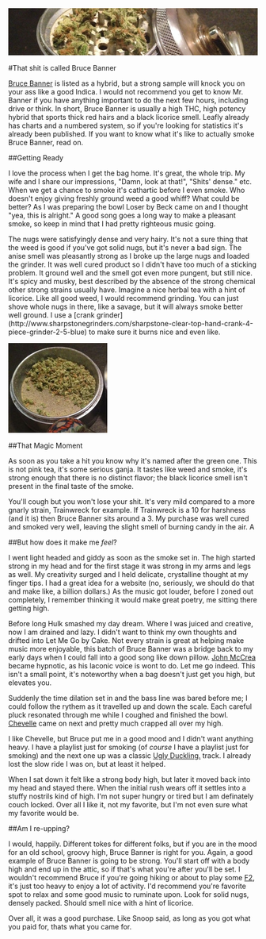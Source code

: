 <!-- 
.. link: 
.. description: 
.. tags: weed, grinder, review, Bruce Banner, Medical, Dispensary, Chevelle, Cake, Sharpstone
.. date: 2013/10/18 20:36:12
.. title: As long as he doesn't turn into Red Hulk
.. slug: as-long-as-he-doesnt-turn-into-red-hulk
-->


<img src='/bbheader.jpg' alt="missing jpg">

#That shit is called Bruce Banner

[Bruce Banner](http://www.leafly.com/hybrid/bruce-banner) is listed as a hybrid, but a strong sample will knock you on your ass like a good Indica. I would not recommend you get to know Mr. Banner if you have anything important to do the next few hours, including drive or think. In short, Bruce Banner is usually a high THC, high potency hybrid that sports thick red hairs and a black licorice smell. Leafly already has charts and a numbered system, so if you're looking for statistics it's already been published. If you want to know what it's like to actually smoke Bruce Banner, read on. 

<!--TEASER_END -->

##Getting Ready

I love the process when I get the bag home. It's great, the whole trip. My wife and I share our impressions, "Damn, look at that!", "Shits' dense." etc. When we get a chance to smoke it's cathartic before I even smoke. Who doesn't enjoy giving freshly ground weed a good whiff? What could be better? As I was preparing the bowl Loser by Beck came on and I thought "yea, this is alright." A good song goes a long way to make a pleasant smoke, so keep in mind that I had pretty righteous music going.
<div class="row-fluid" >
<div class="span8" >
<p>
The nugs were satisfyingly dense and very hairy. It's not a sure thing that the weed is good if you've got solid nugs, but it's never a bad sign. The anise smell was pleasantly strong as I broke up the large nugs and loaded the grinder. It was well cured product so I didn't have too much of a sticking problem. It ground well and the smell got even more pungent, but still nice. It's spicy and musky, best described by the absence of the strong chemical other strong strains usually have. Imagine a nice herbal tea with a hint of licorice. Like all good weed, I would recommend grinding. You can just shove whole nugs in there, like a savage, but it will always smoke better well ground. I use a [crank grinder](http://www.sharpstonegrinders.com/sharpstone-clear-top-hand-crank-4-piece-grinder-2-5-blue) to make sure it burns nice and even like. </p>
<div class="span4">
<img src="/bb1.jpg">
</div>
</div>
</div>

##That Magic Moment

As soon as you take a hit you know why it's named after the green one. This is not pink tea, it's some serious ganja. It tastes like weed and smoke, it's strong enough that there is no distinct flavor; the black licorice smell isn't present in the final taste of the smoke. 

You'll cough but you won't lose your shit. It's very mild compared to a more gnarly strain, Trainwreck for example. If Trainwreck is a 10 for harshness (and it is) then Bruce Banner sits around a 3. My purchase was well cured and smoked very well, leaving the slight smell of burning candy in the air. A 

##But how does it make me _feel_?

I went light headed and giddy as soon as the smoke set in. The high started strong in my head and for the first stage it was strong in my arms and legs as well. My creativity surged and I held delicate, crystalline thought at my finger tips. I had a great idea for a website (no, seriously, we should do that and make like, a billion dollars.) As the music got louder, before I zoned out completely, I remember thinking it would make great poetry, me sitting there getting high. 

Before long Hulk smashed my day dream. Where I was juiced and creative, now I am drained and lazy. I didn't want to think my own thoughts and drifted into Let Me Go by Cake. Not every strain is great at helping make music more enjoyable, this batch of Bruce Banner was a bridge back to my early days when I could fall into a good song like down pillow. [John McCrea](http://en.wikipedia.org/wiki/John_McCrea_(musiciani)) became hypnotic, as his laconic voice is wont to do. Let me go indeed. This isn't a small point, it's noteworthy when a bag doesn't just get you high, but elevates you.  

Suddenly the time dilation set in and the bass line was bared before me; I could follow the rythem as it travelled up and down the scale. Each careful pluck resonated through me while I coughed and finished the bowl. [Chevelle](http://www.amazon.com/gp/product/B0013DA1SY/ref=dm_dp_trk4?ie=UTF8&sr=1-2) came on next and pretty much crapped all over my high. 

I like Chevelle, but Bruce put me in a good mood and I didn't want anything heavy. I have a playlist just for smoking (of _course_ I have a playlist just for smoking) and the next one up was a classic [Ugly Duckling.](http://www.amazon.com/gp/product/B001RXVLWK/ref=dm_dp_trk16?ie=UTF8&sr=1-2) track. I already lost the slow ride I was on, but at least it helped.  

When I sat down it felt like a strong body high, but later it moved back into my head and stayed there. When the initial rush wears off it settles into a stuffy nostrils kind of high. I'm not super hungry or tired but I am definately couch locked. Over all I like it, not my favorite, but I'm not even sure what my favorite would be.

##Am I re-upping?

I would, happily. Different tokes for different folks, but if you are in the mood for an old school, groovy high, Bruce Banner is right for you. Again, a good example of Bruce Banner is going to be strong. You'll start off with a body high and end up in the attic, so if that's what you're after you'll be set. I wouldn't recommend Bruce if you're going hiking or about to play some [F2](www.teamfortress.com), it's just too heavy to enjoy a lot of activity. I'd recommend you're favorite spot to relax and some good music to ruminate upon. Look for solid nugs, densely packed. Should smell nice with a hint of licorice. 

Over all, it was a good purchase. Like Snoop said, as long as you got what you paid for, thats what you came for.  




 
